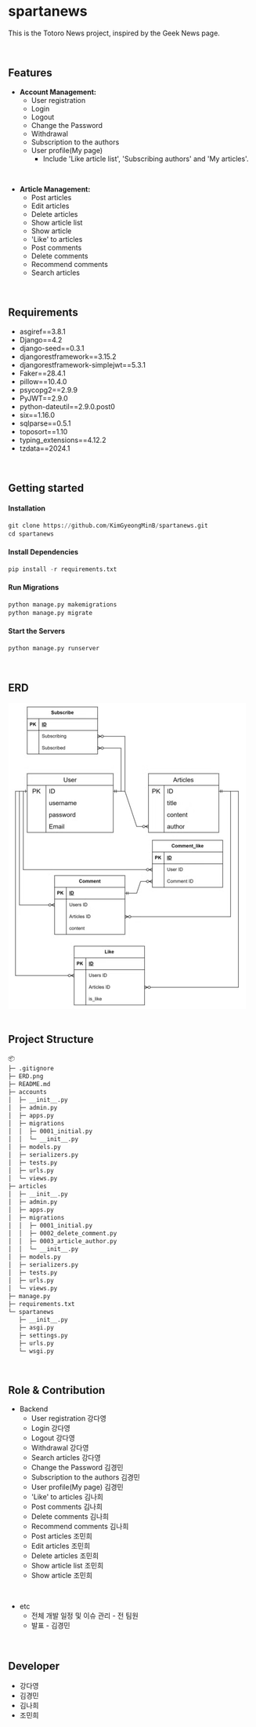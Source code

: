 # spartanews
This is the Totoro News project, inspired by the Geek News page.

&nbsp;

## Features
- **Account Management:**
  - User registration
  - Login
  - Logout
  - Change the Password
  - Withdrawal
  - Subscription to the authors
  - User profile(My page)
     - Include 'Like article list', 'Subscribing authors' and 'My articles'.
  
&nbsp;

- **Article Management:**
  - Post articles
  - Edit articles
  - Delete articles
  - Show article list
  - Show article
  - 'Like' to articles
  - Post comments
  - Delete comments
  - Recommend comments
  - Search articles

&nbsp;

## Requirements
- asgiref==3.8.1
- Django==4.2
- django-seed==0.3.1
- djangorestframework==3.15.2
- djangorestframework-simplejwt==5.3.1
- Faker==28.4.1
- pillow==10.4.0
- psycopg2==2.9.9
- PyJWT==2.9.0
- python-dateutil==2.9.0.post0
- six==1.16.0
- sqlparse==0.5.1
- toposort==1.10
- typing_extensions==4.12.2
- tzdata==2024.1


&nbsp;

## Getting started
#### Installation

```python
git clone https://github.com/KimGyeongMinB/spartanews.git
cd spartanews
```


#### Install Dependencies
```python
pip install -r requirements.txt
```

#### Run Migrations

```python
python manage.py makemigrations
python manage.py migrate
```


#### Start the Servers
```python
python manage.py runserver
```
&nbsp;
&nbsp;
&nbsp;
&nbsp;

## ERD
![ERD](/ERD.png)
&nbsp;
&nbsp;
&nbsp;
&nbsp;

## Project Structure

```
📦 
├─ .gitignore
├─ ERD.png
├─ README.md
├─ accounts
│  ├─ __init__.py
│  ├─ admin.py
│  ├─ apps.py
│  ├─ migrations
│  │  ├─ 0001_initial.py
│  │  └─ __init__.py
│  ├─ models.py
│  ├─ serializers.py
│  ├─ tests.py
│  ├─ urls.py
│  └─ views.py
├─ articles
│  ├─ __init__.py
│  ├─ admin.py
│  ├─ apps.py
│  ├─ migrations
│  │  ├─ 0001_initial.py
│  │  ├─ 0002_delete_comment.py
│  │  ├─ 0003_article_author.py
│  │  └─ __init__.py
│  ├─ models.py
│  ├─ serializers.py
│  ├─ tests.py
│  ├─ urls.py
│  └─ views.py
├─ manage.py
├─ requirements.txt
└─ spartanews
   ├─ __init__.py
   ├─ asgi.py
   ├─ settings.py
   ├─ urls.py
   └─ wsgi.py
```


&nbsp;
&nbsp;
&nbsp;

## Role & Contribution
* Backend
  - User registration 강다영
  - Login 강다영
  - Logout 강다영
  - Withdrawal 강다영
  - Search articles 강다영
  - Change the Password 김경민
  - Subscription to the authors 김경민
  - User profile(My page) 김경민
  - 'Like' to articles 김나희
  - Post comments 김나희
  - Delete comments 김나희
  - Recommend comments 김나희
  - Post articles 조민희
  - Edit articles 조민희
  - Delete articles 조민희
  - Show article list 조민희
  - Show article 조민희

&nbsp;
* etc
  + 전체 개발 일정 및 이슈 관리 - 전 팀원
  + 발표 - 김경민

&nbsp;

## Developer
- 강다영
- 김경민
- 김나희
- 조민희
